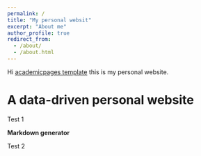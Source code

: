 ```yaml
---
permalink: /
title: "My personal websit"
excerpt: "About me"
author_profile: true
redirect_from: 
  - /about/
  - /about.html
---
```


Hi [academicpages template](https://github.com/academicpages/academicpages.github.io) this is my personal website.

A data-driven personal website
======
Test 1


**Markdown generator**

Test 2


